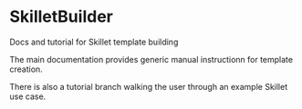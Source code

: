# SkilletBuilder
Docs and tutorial for Skillet template building

The main documentation provides generic manual instructionn for template
creation.

There is also a tutorial branch walking the user through an example
Skillet use case.
